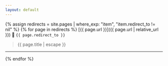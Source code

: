 ```yaml
---
layout: default
---
```


{% assign redirects = site.pages | where_exp: "item", "item.redirect_to != nil" %}
{% for page in redirects %}
  [{{ page.url }}]({{ page.url | relative_url }}) 🔀 `{{ page.redirect_to }}`

  > {{ page.title | escape }}

  ---
{% endfor %}
